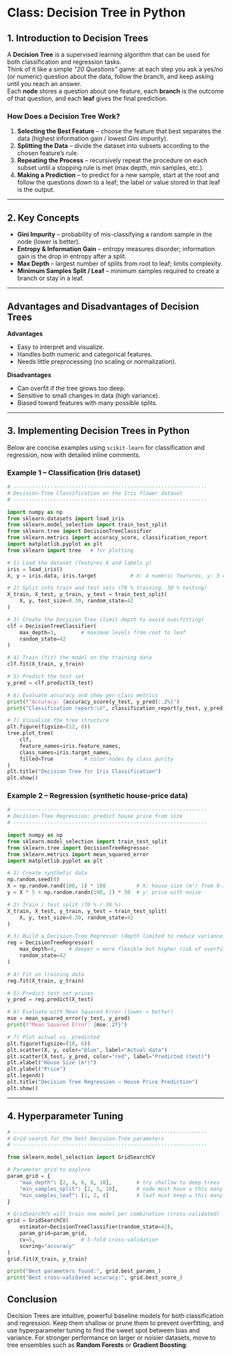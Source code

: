 # Class: Decision Tree in Python 

## 1. Introduction to Decision Trees

A **Decision Tree** is a supervised learning algorithm that can be used for both classification and regression tasks.  
Think of it like a simple *“20 Questions”* game: at each step you ask a yes/no (or numeric) question about the data, follow the branch, and keep asking until you reach an answer.  
Each **node** stores a question about one feature, each **branch** is the outcome of that question, and each **leaf** gives the final prediction.

### How Does a Decision Tree Work?

1. **Selecting the Best Feature** – choose the feature that best separates the data (highest information gain / lowest Gini impurity).  
2. **Splitting the Data** – divide the dataset into subsets according to the chosen feature’s rule.  
3. **Repeating the Process** – recursively repeat the procedure on each subset until a stopping rule is met (max depth, min samples, etc.).  
4. **Making a Prediction** – to predict for a new sample, start at the root and follow the questions down to a leaf; the label or value stored in that leaf is the output.


---

## 2. Key Concepts

- **Gini Impurity** – probability of mis-classifying a random sample in the node (lower is better).  
- **Entropy & Information Gain** – entropy measures disorder; information gain is the drop in entropy after a split.  
- **Max Depth** – largest number of splits from root to leaf; limits complexity.  
- **Minimum Samples Split / Leaf** – minimum samples required to create a branch or stay in a leaf.

---

## Advantages and Disadvantages of Decision Trees

**Advantages**  
- Easy to interpret and visualize.  
- Handles both numeric and categorical features.  
- Needs little preprocessing (no scaling or normalization).

**Disadvantages**  
- Can overfit if the tree grows too deep.  
- Sensitive to small changes in data (high variance).  
- Biased toward features with many possible splits.

---

## 3. Implementing Decision Trees in Python

Below are concise examples using `scikit-learn` for classification and regression, now with detailed inline comments.

### Example 1 – Classification (Iris dataset)

```python
# ---------------------------------------------------------------
# Decision-Tree Classification on the Iris flower dataset
# ---------------------------------------------------------------

import numpy as np
from sklearn.datasets import load_iris
from sklearn.model_selection import train_test_split
from sklearn.tree import DecisionTreeClassifier
from sklearn.metrics import accuracy_score, classification_report
import matplotlib.pyplot as plt
from sklearn import tree   # for plotting

# 1) Load the dataset (features X and labels y)
iris = load_iris()
X, y = iris.data, iris.target           # X: 4 numeric features, y: 3 classes

# 2) Split into train and test sets (70 % training, 30 % testing)
X_train, X_test, y_train, y_test = train_test_split(
    X, y, test_size=0.30, random_state=42
)

# 3) Create the Decision Tree (limit depth to avoid overfitting)
clf = DecisionTreeClassifier(
    max_depth=3,        # maximum levels from root to leaf
    random_state=42
)

# 4) Train (fit) the model on the training data
clf.fit(X_train, y_train)

# 5) Predict the test set
y_pred = clf.predict(X_test)

# 6) Evaluate accuracy and show per-class metrics
print(f"Accuracy: {accuracy_score(y_test, y_pred):.2%}")
print("Classification report:\n", classification_report(y_test, y_pred))

# 7) Visualize the tree structure
plt.figure(figsize=(12, 8))
tree.plot_tree(
    clf,
    feature_names=iris.feature_names,
    class_names=iris.target_names,
    filled=True          # color nodes by class purity
)
plt.title("Decision Tree for Iris Classification")
plt.show()
````


### Example 2 – Regression (synthetic house-price data)

```python
# ---------------------------------------------------------------
# Decision-Tree Regression: predict house price from size
# ---------------------------------------------------------------

import numpy as np
from sklearn.model_selection import train_test_split
from sklearn.tree import DecisionTreeRegressor
from sklearn.metrics import mean_squared_error
import matplotlib.pyplot as plt

# 1) Create synthetic data
np.random.seed(0)
X = np.random.rand(100, 1) * 100          # X: house size (m²) from 0-100
y = X * 5 + np.random.randn(100, 1) * 50  # y: price with noise

# 2) Train / test split (70 % / 30 %)
X_train, X_test, y_train, y_test = train_test_split(
    X, y, test_size=0.30, random_state=42
)

# 3) Build a Decision-Tree Regressor (depth limited to reduce variance)
reg = DecisionTreeRegressor(
    max_depth=4,    # deeper = more flexible but higher risk of overfitting
    random_state=42
)

# 4) Fit on training data
reg.fit(X_train, y_train)

# 5) Predict test set prices
y_pred = reg.predict(X_test)

# 6) Evaluate with Mean Squared Error (lower = better)
mse = mean_squared_error(y_test, y_pred)
print(f"Mean Squared Error: {mse:.2f}")

# 7) Plot actual vs. predicted
plt.figure(figsize=(10, 6))
plt.scatter(X, y, color="blue", label="Actual data")
plt.scatter(X_test, y_pred, color="red", label="Predicted (test)")
plt.xlabel("House Size (m²)")
plt.ylabel("Price")
plt.legend()
plt.title("Decision Tree Regression – House Price Prediction")
plt.show()
```

---

## 4. Hyperparameter Tuning

```python
# ---------------------------------------------------------------
# Grid-search for the best Decision-Tree parameters
# ---------------------------------------------------------------

from sklearn.model_selection import GridSearchCV

# Parameter grid to explore
param_grid = {
    "max_depth": [2, 4, 6, 8, 10],        # try shallow to deep trees
    "min_samples_split": [2, 5, 10],      # node must have ≥ this many samples to split
    "min_samples_leaf": [1, 2, 4]         # leaf must keep ≥ this many samples
}

# GridSearchCV will train one model per combination (cross-validated)
grid = GridSearchCV(
    estimator=DecisionTreeClassifier(random_state=42),
    param_grid=param_grid,
    cv=5,               # 5-fold cross-validation
    scoring="accuracy"
)
grid.fit(X_train, y_train)

print("Best parameters found:", grid.best_params_)
print("Best cross-validated accuracy:", grid.best_score_)
```


## Conclusion

Decision Trees are intuitive, powerful baseline models for both classification and regression.
Keep them shallow or prune them to prevent overfitting, and use hyperparameter tuning to find the sweet spot between bias and variance.
For stronger performance on larger or noisier datasets, move to tree ensembles such as **Random Forests** or **Gradient Boosting**.


